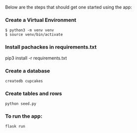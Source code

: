 Below are the steps that should get one started using the app:

### Create a Virtual Environment

```console
$ python3 -m venv venv
$ source venv/bin/activate
```

### Install pachackes in requirements.txt
pip3 install -r requirements.txt


### Create a database

```console
createdb cupcakes
```

### Create tables and rows

```console
python seed.py
```

### To run the app:

```console
flask run 
```